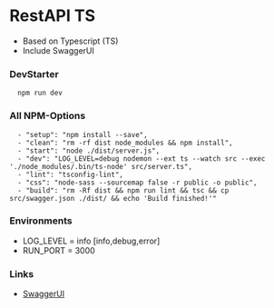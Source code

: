 # RestAPI TS

- Based on Typescript (TS)
- Include SwaggerUI

### DevStarter
```
  npm run dev
```

### All NPM-Options
```
  - "setup": "npm install --save",
  - "clean": "rm -rf dist node_modules && npm install",
  - "start": "node ./dist/server.js",
  - "dev": "LOG_LEVEL=debug nodemon --ext ts --watch src --exec './node_modules/.bin/ts-node' src/server.ts",
  - "lint": "tsconfig-lint",
  - "css": "node-sass --sourcemap false -r public -o public",
  - "build": "rm -Rf dist && npm run lint && tsc && cp src/swagger.json ./dist/ && echo 'Build finished!'"
```

### Environments
  - LOG_LEVEL = info [info,debug,error]
  - RUN_PORT = 3000

### Links
- [SwaggerUI](https://swagger.io/)
